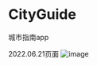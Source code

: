 # CityGuide
城市指南app

2022.06.21页面
![image](https://user-images.githubusercontent.com/76768169/174772002-3cc0d5ab-7dfc-4191-a847-a5dfd263a290.png)
